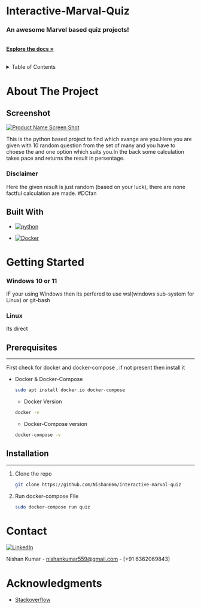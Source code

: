 <!-- # interactive-quiz-marval
Python Quiz based on Marval Avengers
 -->

<!-- Improved compatibility of back to top link: See: https://github.com/othneildrew/Best-README-Template/pull/73 -->
<!-- <a name="readme-top"></a> -->
<!--
*** Thanks for checking out the Best-README-Template. If you have a suggestion
*** that would make this better, please fork the repo and create a pull request
*** or simply open an issue with the tag "enhancement".
*** Don't forget to give the project a star!
*** Thanks again! Now go create something AMAZING! :D
-->



<!-- PROJECT SHIELDS -->
<!--
*** I'm using markdown "reference style" links for readability.
*** Reference links are enclosed in brackets [ ] instead of parentheses ( ).
*** See the bottom of this document for the declaration of the reference variables
*** for contributors-url, forks-url, etc. This is an optional, concise syntax you may use.
*** https://www.markdownguide.org/basic-syntax/#reference-style-links
-->
<!-- [![Contributors][contributors-shield]][contributors-url]
[![Forks][forks-shield]][forks-url]
[![Stargazers][stars-shield]][stars-url]
[![Issues][issues-shield]][issues-url]
[![MIT License][license-shield]][license-url] -->



<!-- PROJECT LOGO -->
<!-- <br /> -->
<!-- <div align="center"> -->
  <!-- <a href="https://github.com/Nishan666/interactive-marval-quiz">
    <img src="images/logo.jpg" alt="Logo" width="80" height="80">
  </a> -->



  <p align="center">
    <h1>Interactive-Marval-Quiz</h1> 
    <h3>An awesome Marvel based quiz projects!</h3>
    <br />
    <a href="https://github.com/Nishan666/interactive-marval-quiz"><strong>Explore the docs »</strong></a>
    <br />
    <br />
    <!-- <a href="https://github.com/Nishan666/interactive-marval-quiz">View Demo</a>
    ·
    <a href="https://github.com/Nishan666/interactive-marval-quiz/issues">Report Bug</a>
    ·
    <a href="https://github.com/Nishan666/interactive-marval-quiz/issues">Request Feature</a> -->
  </p>
</div>



<!-- TABLE OF CONTENTS -->
<details>
  <summary>Table of Contents</summary>
  <ol>
    <li>
      <a href="#about-the-project">About The Project</a>
      <ul>
        <li><a href="#built-with">Built With</a></li>
      </ul>
    </li>
    <li>
      <a href="#getting-started">Getting Started</a>
      <ul>
        <li><a href="#prerequisites">Prerequisites</a></li>
        <li><a href="#installation">Installation</a></li>
      </ul>
    </li>
    <!-- <li><a href="#usage">Usage</a></li> -->
    <!-- <li><a href="#roadmap">Roadmap</a></li> -->
    <!-- <li><a href="#contributing">Contributing</a></li> -->
    <!-- <li><a href="#license">License</a></li> -->
    <li><a href="#contact">Contact</a></li>
    <li><a href="#acknowledgments">Acknowledgments</a></li>
  </ol>
</details>



<!-- ABOUT THE PROJECT -->
# About The Project


## Screenshot
[![Product Name Screen Shot][product-screenshot]](https://example.com)

This is the python based project to find which avange are you.Here you are given with 10 random question from the set of many and you have to choese the and one option which suits you.In the back some calculation takes pace and returns the result in persentage.

### Disclaimer
Here the given result is just random (based on your luck), there are none factful calculation are made. 
#DCfan

<!-- <p align="right">(<a href="#readme-top">back to top</a>)</p> -->



## Built With


* [![python][python]][python-url]
<!-- * [![Alpinelinux][alpine]][alpine-url] -->
* [![Docker][docker]][docker-url]


<!-- <p align="right">(<a href="#readme-top">back to top</a>)</p> -->



<!-- GETTING STARTED -->
# Getting Started


### Windows 10 or 11
IF your using Windows then its perfered to use wsl(windows sub-system for Linux) or git-bash

### Linux
Its direct

## Prerequisites
<hr/>

First check for docker and docker-compose , if not present then install it
* Docker & Docker-Compose
  ```sh
  sudo apt install docker.io docker-compose
  ```

  * Docker Version
  ```sh
  docker -v
  ```

  * Docker-Compose version
  ```sh
  docker-compose -v
  ```

## Installation
<hr/>

<!-- _Below is an example of how you can instruct your audience on installing and setting up your app. This template doesn't rely on any external dependencies or services._

<!-- 1. Get a free API Key at [https://example.com](https://example.com) --> 
1. Clone the repo
   ```sh
   git clone https://github.com/Nishan666/interactive-marval-quiz
   ```
2. Run docker-compose File
   ```sh
   sudo docker-compose run quiz
   ```
<!-- 4. Enter your API in `config.js`
   ```js
   const API_KEY = 'ENTER YOUR API';
   ``` -->

<!-- <p align="right">(<a href="#readme-top">back to top</a>)</p> -->



<!-- USAGE EXAMPLES
## Usage

Use this space to show useful examples of how a project can be used. Additional screenshots, code examples and demos work well in this space. You may also link to more resources.

_For more examples, please refer to the [Documentation](https://example.com)_

<p align="right">(<a href="#readme-top">back to top</a>)</p> -->



<!-- ROADMAP
## Roadmap

- [x] Add Changelog
- [x] Add back to top links
- [ ] Add Additional Templates w/ Examples
- [ ] Add "components" document to easily copy & paste sections of the readme
- [ ] Multi-language Support
    - [ ] Chinese
    - [ ] Spanish

See the [open issues](https://github.com/othneildrew/Best-README-Template/issues) for a full list of proposed features (and known issues).

<p align="right">(<a href="#readme-top">back to top</a>)</p> -->



<!-- CONTRIBUTING
## Contributing

Contributions are what make the open source community such an amazing place to learn, inspire, and create. Any contributions you make are **greatly appreciated**.

If you have a suggestion that would make this better, please fork the repo and create a pull request. You can also simply open an issue with the tag "enhancement".
Don't forget to give the project a star! Thanks again!

1. Fork the Project
2. Create your Feature Branch (`git checkout -b feature/AmazingFeature`)
3. Commit your Changes (`git commit -m 'Add some AmazingFeature'`)
4. Push to the Branch (`git push origin feature/AmazingFeature`)
5. Open a Pull Request

<p align="right">(<a href="#readme-top">back to top</a>)</p>
 -->


<!-- LICENSE -->
<!-- ## License

Distributed under the MIT License. See `LICENSE.txt` for more information.

<p align="right">(<a href="#readme-top">back to top</a>)</p>
 -->


<!-- CONTACT -->
# Contact

[![LinkedIn][linkedin-shield]][linkedin-url]


Nishan Kumar  - nishankumar559@gmail.com 
         - [+91 6362069843]

<!-- Project Link: [https://github.com/your_username/repo_name](https://github.com/your_username/repo_name) -->

<!-- <p align="right">(<a href="#readme-top">back to top</a>)</p> -->



<!-- ACKNOWLEDGMENTS -->
# Acknowledgments

<!-- Use this space to list resources you find helpful and would like to give credit to. I've included a few of my favorites to kick things off! -->

* [Stackoverflow](https://stackoverflow.com)

<!-- <p align="right">(<a href="#readme-top">back to top</a>)</p>
 --> 


<!-- MARKDOWN LINKS & IMAGES -->



[python]: https://img.shields.io/badge/Python-FFD43B?style=for-the-badge&logo=python&logoColor=blue
[python-url]: https://python.org/

[alpine]: https://img.shields.io/badge/Alpine_Linux-0D597F?style=for-the-badge&logo=alpine-linux&logoColor=white
[alpine-url]: https://www.google.com/url?sa=t&rct=j&q=&esrc=s&source=web&cd=&cad=rja&uact=8&ved=2ahUKEwiPpNbGiZf-AhXn4TgGHYJGBtAQFnoECAsQAQ&url=https%3A%2F%2Fhub.docker.com%2F_%2Falpine&usg=AOvVaw3Em88plYtrJKE9mlRwkkq_

[docker]: https://img.shields.io/badge/Docker-2CA5E0?style=for-the-badge&logo=docker&logoColor=white
[docker-url]: https://docker.com











<!-- https://www.markdownguide.org/basic-syntax/#reference-style-links -->
[contributors-shield]: https://img.shields.io/github/contributors/othneildrew/Best-README-Template.svg?style=for-the-badge
[contributors-url]: https://github.com/Nishan666/interactive-marval-quiz/graphs/contributors
[forks-shield]: https://img.shields.io/github/forks/othneildrew/Best-README-Template.svg?style=for-the-badge
[forks-url]: https://github.com/Nishan666/interactive-marval-quiz/network/members
[stars-shield]: https://img.shields.io/github/stars/othneildrew/Best-README-Template.svg?style=for-the-badge
[stars-url]: https://github.com/Nishan666/interactive-marval-quiz/stargazers
[issues-shield]: https://img.shields.io/github/issues/othneildrew/Best-README-Template.svg?style=for-the-badge
[issues-url]: hhttps://github.com/Nishan666/interactive-marval-quiz/issues
[license-shield]: https://img.shields.io/github/license/othneildrew/Best-README-Template.svg?style=for-the-badge
[license-url]: https://github.com/Nishan666/interactive-marval-quiz/blob/master/LICENSE.txt
[linkedin-shield]: https://img.shields.io/badge/-LinkedIn-black.svg?style=for-the-badge&logo=linkedin&colorB=555
[linkedin-url]: https://www.linkedin.com/in/nishan-kumar-53a945182/
[product-screenshot]: images/shot.png

[React-url]: https://reactjs.org/
[Vue.js]: https://img.shields.io/badge/Vue.js-35495E?style=for-the-badge&logo=vuedotjs&logoColor=4FC08D
[Vue-url]: https://vuejs.org/
[Angular.io]: https://img.shields.io/badge/Angular-DD0031?style=for-the-badge&logo=angular&logoColor=white
[Angular-url]: https://angular.io/
[Svelte.dev]: https://img.shields.io/badge/Svelte-4A4A55?style=for-the-badge&logo=svelte&logoColor=FF3E00
[Svelte-url]: https://svelte.dev/
[Laravel.com]: https://img.shields.io/badge/Laravel-FF2D20?style=for-the-badge&logo=laravel&logoColor=white
[Laravel-url]: https://laravel.com
[Bootstrap.com]: https://img.shields.io/badge/Bootstrap-563D7C?style=for-the-badge&logo=bootstrap&logoColor=white
[Bootstrap-url]: https://getbootstrap.com
[JQuery.com]: https://img.shields.io/badge/jQuery-0769AD?style=for-the-badge&logo=jquery&logoColor=white
[JQuery-url]: https://jquery.com 
